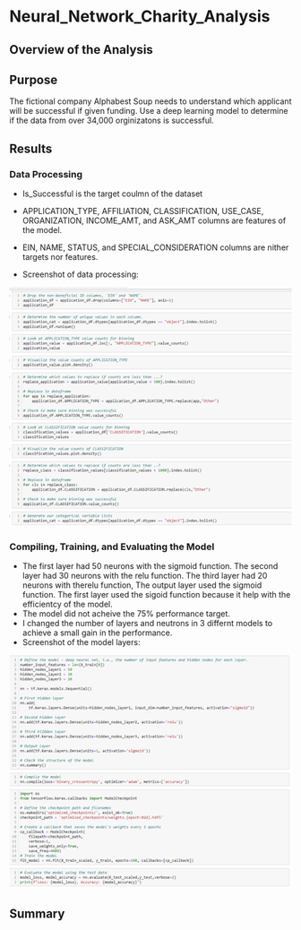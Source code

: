 # Neural_Network_Charity_Analysis
 
 
## Overview of the Analysis

## Purpose

The fictional company Alphabest Soup needs to understand which applicant will be successful if given funding.  Use a deep learning model to 
determine if the data from over 34,000 orginizatons is successful.

## Results

### Data Processing

- Is_Successful is the target coulmn of the dataset
- APPLICATION_TYPE, AFFILIATION, CLASSIFICATION, USE_CASE, ORGANIZATION, INCOME_AMT, and ASK_AMT columns are features of the 
  model.
- EIN, NAME, STATUS, and SPECIAL_CONSIDERATION columns are nither targets nor features.

- Screenshot of data processing:

![](https://github.com/crashdean/Neural_Network_Charity_Analysis/blob/main/Resources/data_processing.png)

### Compiling, Training, and Evaluating the Model

- The first layer had 50 neurons with the sigmoid function. The second layer had 30 neurons with the relu function. The
  third layer had 20 neurons with therelu function,  The output layer used the sigmoid function.   The first layer used 
  the sigoid function because it help with the efficientcy of the model.
- The model did not acheive the 75% performance target.
- I changed the number of layers and neutrons in 3 differnt models to achieve a small gain in the performance.
- Screenshot of the model layers:

![](https://github.com/crashdean/Neural_Network_Charity_Analysis/blob/main/Resources/deep_learning_model.png)


## Summary
